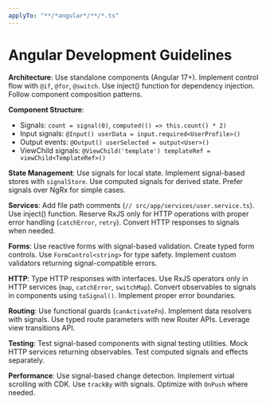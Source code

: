 ```yaml
---
applyTo: "**/*angular*/**/*.ts"
---
```


# Angular Development Guidelines

**Architecture**: Use standalone components (Angular 17+). Implement control flow with `@if`, `@for`, `@switch`. Use inject() function for dependency injection. Follow component composition patterns.

**Component Structure**:

- Signals: `count = signal(0)`, `computed(() => this.count() * 2)`
- Input signals: `@Input() userData = input.required<UserProfile>()`
- Output events: `@Output() userSelected = output<User>()`
- ViewChild signals: `@ViewChild('template') templateRef = viewChild<TemplateRef>()`

**State Management**: Use signals for local state. Implement signal-based stores with `signalStore`. Use computed signals for derived state. Prefer signals over NgRx for simple cases.

**Services**: Add file path comments (`// src/app/services/user.service.ts`). Use inject() function. Reserve RxJS only for HTTP operations with proper error handling (`catchError`, `retry`). Convert HTTP responses to signals when needed.

**Forms**: Use reactive forms with signal-based validation. Create typed form controls. Use `FormControl<string>` for type safety. Implement custom validators returning signal-compatible errors.

**HTTP**: Type HTTP responses with interfaces. Use RxJS operators only in HTTP services (`map`, `catchError`, `switchMap`). Convert observables to signals in components using `toSignal()`. Implement proper error boundaries.

**Routing**: Use functional guards (`canActivateFn`). Implement data resolvers with signals. Use typed route parameters with new Router APIs. Leverage view transitions API.

**Testing**: Test signal-based components with signal testing utilities. Mock HTTP services returning observables. Test computed signals and effects separately.

**Performance**: Use signal-based change detection. Implement virtual scrolling with CDK. Use `trackBy` with signals. Optimize with `OnPush` where needed.
